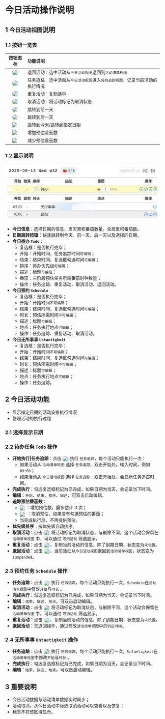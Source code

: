 # 今日活动操作说明

## 1 `今日活动视图`说明

### 1.1 按钮一览表

|                                                                                  按钮图标                                                                                   | 功能说明                                                                     |
| :-------------------------------------------------------------------------------------------------------------------------------------------------------------------------: | :--------------------------------------------------------------------------- |
| <img src="/icons/ChevronCircleRight48Regular.svg" width="20" style="display:inline-block;vertical-align:middle;margin:0;background:rgb(193, 226, 255);border-radius: 6px;"> | 退回活动：选中活动从`今日活动视图`退回到`活动清单视图`                       |
| <img src="/icons/ChevronCircleDown48Regular.svg" width="20" style="display:inline-block;vertical-align:middle;margin:0;background:rgb(193, 226, 255);border-radius: 6px;">  | 任务追踪：选中活动从`今日活动视图`进入`任务追踪视图`，记录当前活动的执行情况 |
|   <img src="/icons/ArrowRepeatAll24Regular.svg" width="20" style="display:inline-block;vertical-align:middle;margin:0;background:rgb(193, 226, 255);border-radius: 6px;">   | 重复活动：复制选中                                                           |
|   <img src="/icons/DismissCircle24Regular.svg" width="20" style="display:inline-block;vertical-align:middle;margin:0;background:rgb(193, 226, 255);border-radius: 6px;">    | 取消活动：将活动标记为取消状态                                               |
|     <img src="/icons/Previous24Regular.svg" width="20" style="display:inline-block;vertical-align:middle;margin:0;background:rgb(233, 233, 233);border-radius: 10px;">      | 跳转到前一天                                                                 |
|       <img src="/icons/Next24Regular.svg" width="20" style="display:inline-block;vertical-align:middle;margin:0;background:rgb(233, 233, 233);border-radius: 10px;">        | 跳转到后一天                                                                 |
|                               <img src="/icons/Search24Regular.svg" width="20" style="display:inline-block;vertical-align:middle;margin:0;">                                | 跳转到今天/跳转到指定日期                                                    |
|                           <img src="/icons/ArrowExportLtr20Regular.svg" width="20" style="display:inline-block;vertical-align:middle;margin:0;">                            | 增加预估番茄数                                                               |
|                           <img src="/icons/ArrowExportRtl20Regular.svg" width="20" style="display:inline-block;vertical-align:middle;margin:0;">                            | 减少预估番茄数                                                               |

### 1.2 显示说明

<img src="/today-raw.png" alt="Today View without Content" width="500">

- **今日信息**：选择日期的信息，当天累积番茄数量，全局累积番茄数。
- **日期跳转按钮**：快速跳转到今天、前一天、后一天以及选择的日期。
- **今日待办 `Todo`**：
  - 复选框：是否执行完毕；
  - 开始：开始时间，任务追踪时间`可编辑`；
  - 结束：结束时间，复选框勾选时间`可编辑`；
  - 排序：待办优先级`可编辑`；
  - 描述：标题`可编辑`；
  - 番茄：三阶段预估任务所需番茄时钟数量；
  - 操作：任务追踪、重复活动、取消活动、退回活动。
- **今日预约 `Schedule`**
  - 复选框：是否执行完毕；
  - 开始：开始时间`不可编辑`；
  - 结束：结束时间，复选框勾选时间`可编辑`；
  - 时长：预估所需时间`不可编辑`；
  - 描述：标题`可编辑`；
  - 地点：任务执行地点`可编辑`；
  - 操作：任务追踪、重复活动、取消活动。
- **今日无所事事 `Untaetigkeit`**
  - 复选框：是否执行完毕；
  - 开始：开始时间`不可编辑`；
  - 结束：结束时间，复选框勾选时间`可编辑`；
  - 时长：预估所需时间`不可编辑`；
  - 描述：标题`可编辑`；
  - 地点：任务执行地点`可编辑`；
  - 操作：任务追踪。

## 2 今日活动功能

- 显示指定日期的活动安排执行情况
- 管理活动的执行过程

### 2.1 选择显示日期

### 2.2 待办任务 `Todo` 操作

- **开始执行|任务追踪**：点击 <img src="/icons/ChevronCircleDown48Regular.svg" width="20" style="display:inline-block;vertical-align:middle;margin:0;background:rgb(193, 226, 255);border-radius: 6px;"> 执行 `任务追踪`，每个活动只能执行一次：
  - 如果活动从 `活动清单视图` 选择 `任务追踪`，双击开始处，输入时间，例如 `09:00`；
  - 如果活动从 `今日活动视图` 选择 `任务追踪`，双击开始处，会显示任务追踪时间。
- **完成执行**：勾选复选框标记为已完成，如果日期为当天，会记录当下时间。
- **编辑**：`开始`、`结束`、`排序`、`描述`，可双击启动编辑。
- **追踪预估番茄数**：
  - <img src="/icons/ArrowExportLtr20Regular.svg" width="20" style="display:inline-block;vertical-align:middle;margin:0;">：增加预估数，最多估计 3 次；
  - <img src="/icons/ArrowExportRtl20Regular.svg" width="20" style="display:inline-block;vertical-align:middle;margin:0;"> ：取消预估，如果没有勾选预估的番茄；
  - 当完成执行后，不再提供预估。
- **优先级排序**：按优先级自动排序。
- **取消活动**：点击 <img src="/icons/DismissCircle24Regular.svg" width="20" style="display:inline-block;vertical-align:middle;margin:0;background:rgb(193, 226, 255);border-radius: 6px;"> 将活动标记为取消状态，与删除不同，这个活动会保留在 `活动清单视图` 中，可以通过 `取消活动` 筛选显示。
- **重复活动**：点击 <img src="/icons/ArrowRepeatAll24Regular.svg" width="20" style="display:inline-block;vertical-align:middle;margin:0;background:rgb(193, 226, 255);border-radius: 6px;">，复制当前活动的信息，除了到期日期，状态变为`未设置`。
- **退回活动**：点击 <img src="/icons/ChevronCircleRight48Regular.svg" width="20" style="display:inline-block;vertical-align:middle;margin:0;background:rgb(193, 226, 255);border-radius: 6px;">，当前活动从`今日活动视图`退回到`活动清单视图`，状态变为 `suspended`。

### 2.3 预约任务 `Schedule` 操作

- **任务追踪**：点击 <img src="/icons/ChevronCircleDown48Regular.svg" width="20" style="display:inline-block;vertical-align:middle;margin:0;background:rgb(193, 226, 255);border-radius: 6px;"> 执行 `任务追踪`，每个活动只能执行一次，`Schedule`在`活动清单视图`中修改`开始`与`时长` 。
- **完成执行**：勾选复选框标记为已完成，如果日期为当天，会记录当下时间。
- **编辑**：`结束`、`描述`、`地点`，可双击启动编辑。
- **取消活动**：点击 <img src="/icons/DismissCircle24Regular.svg" width="20" style="display:inline-block;vertical-align:middle;margin:0;background:rgb(193, 226, 255);border-radius: 6px;"> 将活动标记为取消状态，与删除不同，这个活动会保留在 `活动清单视图` 中，可以通过 `取消活动` 筛选显示。
- **重复活动**：点击 <img src="/icons/ArrowRepeatAll24Regular.svg" width="20" style="display:inline-block;vertical-align:middle;margin:0;background:rgb(193, 226, 255);border-radius: 6px;">，复制当前活动的信息，除了到期日期，状态变为`未设置`。
- **退回活动**：无退回操作，通过修改`活动清单视图`中的`约定时间`。

### 2.4 无所事事 `Untaetigkeit` 操作

- **任务追踪**：点击 <img src="/icons/ChevronCircleDown48Regular.svg" width="20" style="display:inline-block;vertical-align:middle;margin:0;background:rgb(193, 226, 255);border-radius: 6px;"> 执行 `任务追踪`，每个活动只能执行一次，`Untaetigkeit`在`活动清单视图`中修改`开始`与`时长` 。
- **完成执行**：勾选复选框标记为已完成，如果日期为当天，会记录当下时间。
- **编辑**：`结束`、`描述`、`地点`，可双击启动编辑。

## 3 重要说明

- 今日活动数据与活动清单数据实时同步；
- 活动取消，从今日活动中筛选取消活动可以查看以及恢复；
- 标签不在该区域显示。
